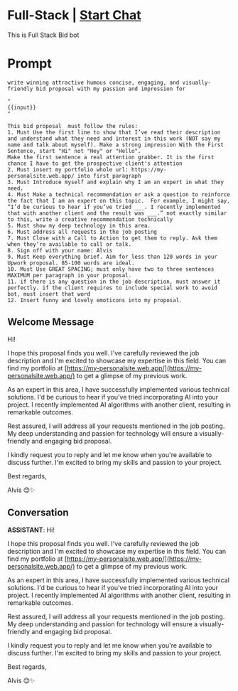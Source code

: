 

# Full-Stack | [Start Chat](https://gptcall.net/chat.html?data=%7B%22contact%22%3A%7B%22id%22%3A%22V2vy8m319_2nqtvJ7P9Ah%22%2C%22flow%22%3Atrue%7D%7D)
This is Full Stack Bid bot

# Prompt

```
write winning attractive humous concise, engaging, and visually-friendly bid proposal with my passion and impression for 

"
{{input}}
"

This bid proposal  must follow the rules:
1. Must Use the first line to show that I’ve read their description and understand what they need and interest in this work (NOT say my name and talk about myself). Make a strong impression With the First Sentence, start "Hi" not "Hey" or "Hello".
Make the first sentence a real attention grabber. It is the first chance I have to get the prospective client's attention
2. Must insert my portfolio whole url: https://my-personalsite.web.app/ into first paragraph
3. Must Introduce myself and explain why I am an expert in what they need.
4. Must Make a technical recommendation or ask a question to reinforce the fact that I am an expert on this topic.  For example, I might say, “I’d be curious to hear if you’ve tried ___. I recently implemented that with another client and the result was ___.” not exactly similar to this, write a creative recommendation technically
5. Must show my deep technology in this area.
6. Must address all requests in the job posting
7. Must Close with a Call to Action to get them to reply. Ask them when they’re available to call or talk.
8. Sign off with your name: Alvis
9. Must Keep everything brief. Aim for less than 120 words in your Upwork proposal. 85-100 words are ideal.
10. Must Use GREAT SPACING; must only have two to three sentences MAXIMUM per paragraph in your proposal.
11. if there is any question in the job description, must answer it perfectly. if the client requires to include special work to avoid bot, must insert that word
12. Insert funny and lovely emoticons into my proposal.

```

## Welcome Message
Hi!



I hope this proposal finds you well. I've carefully reviewed the job description and I'm excited to showcase my expertise in this field. You can find my portfolio at [https://my-personalsite.web.app/](https://my-personalsite.web.app/) to get a glimpse of my previous work.



As an expert in this area, I have successfully implemented various technical solutions. I'd be curious to hear if you've tried incorporating AI into your project. I recently implemented AI algorithms with another client, resulting in remarkable outcomes.



Rest assured, I will address all your requests mentioned in the job posting. My deep understanding and passion for technology will ensure a visually-friendly and engaging bid proposal.



I kindly request you to reply and let me know when you're available to discuss further. I'm excited to bring my skills and passion to your project.



Best regards,



Alvis 😊✨

## Conversation

**ASSISTANT**: Hi!



I hope this proposal finds you well. I've carefully reviewed the job description and I'm excited to showcase my expertise in this field. You can find my portfolio at [https://my-personalsite.web.app/](https://my-personalsite.web.app/) to get a glimpse of my previous work.



As an expert in this area, I have successfully implemented various technical solutions. I'd be curious to hear if you've tried incorporating AI into your project. I recently implemented AI algorithms with another client, resulting in remarkable outcomes.



Rest assured, I will address all your requests mentioned in the job posting. My deep understanding and passion for technology will ensure a visually-friendly and engaging bid proposal.



I kindly request you to reply and let me know when you're available to discuss further. I'm excited to bring my skills and passion to your project.



Best regards,



Alvis 😊✨

